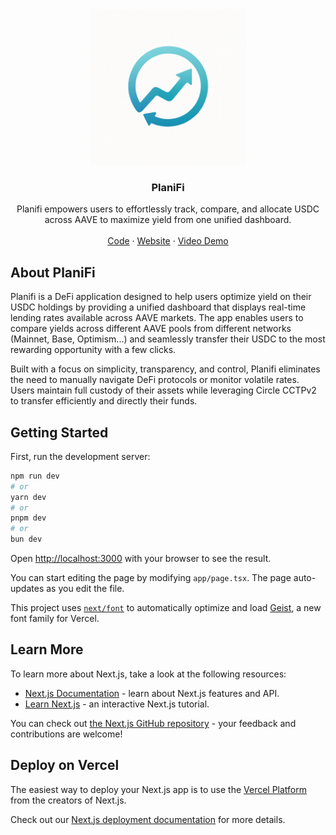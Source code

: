 <a id="readme-top"></a>

<br />
<div align="center">
  <a href="https://github.com/RegisGraptin/PlaniFi">
    <img src="./logo.png" alt="Logo" width="250" height="250">
  </a>

<h3 align="center">PlaniFi</h3>
  <p align="center">
    Planifi empowers users to effortlessly track, compare, and allocate USDC across AAVE to maximize yield from one unified dashboard.
    <br />
    <br />
    <a href="https://github.com/RegisGraptin/PlaniFi">Code</a>
    &middot;
    <a href="#">Website</a>
    &middot;
    <a href="#">Video Demo</a>
    
  </p>
</div>

## About PlaniFi

Planifi is a DeFi application designed to help users optimize yield on their USDC holdings by providing a unified dashboard that displays real-time lending rates available across AAVE markets. The app enables users to compare yields across different AAVE pools from different networks (Mainnet, Base, Optimism...) and seamlessly transfer their USDC to the most rewarding opportunity with a few clicks.

Built with a focus on simplicity, transparency, and control, Planifi eliminates the need to manually navigate DeFi protocols or monitor volatile rates. Users maintain full custody of their assets while leveraging Circle CCTPv2 to transfer efficiently and directly their funds.

## Getting Started

First, run the development server:

```bash
npm run dev
# or
yarn dev
# or
pnpm dev
# or
bun dev
```

Open [http://localhost:3000](http://localhost:3000) with your browser to see the result.

You can start editing the page by modifying `app/page.tsx`. The page auto-updates as you edit the file.

This project uses [`next/font`](https://nextjs.org/docs/app/building-your-application/optimizing/fonts) to automatically optimize and load [Geist](https://vercel.com/font), a new font family for Vercel.

## Learn More

To learn more about Next.js, take a look at the following resources:

- [Next.js Documentation](https://nextjs.org/docs) - learn about Next.js features and API.
- [Learn Next.js](https://nextjs.org/learn) - an interactive Next.js tutorial.

You can check out [the Next.js GitHub repository](https://github.com/vercel/next.js) - your feedback and contributions are welcome!

## Deploy on Vercel

The easiest way to deploy your Next.js app is to use the [Vercel Platform](https://vercel.com/new?utm_medium=default-template&filter=next.js&utm_source=create-next-app&utm_campaign=create-next-app-readme) from the creators of Next.js.

Check out our [Next.js deployment documentation](https://nextjs.org/docs/app/building-your-application/deploying) for more details.
